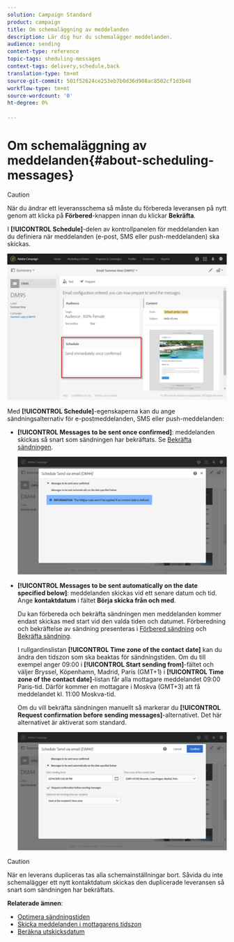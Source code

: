 ```yaml
---
solution: Campaign Standard
product: campaign
title: Om schemaläggning av meddelanden
description: Lär dig hur du schemalägger meddelanden.
audience: sending
content-type: reference
topic-tags: sheduling-messages
context-tags: delivery,schedule,back
translation-type: tm+mt
source-git-commit: 501f52624ce253eb7b0d36d908ac8502cf1d3b48
workflow-type: tm+mt
source-wordcount: '0'
ht-degree: 0%

---
```



# Om schemaläggning av meddelanden{#about-scheduling-messages}

>[!CAUTION]
>
>När du ändrar ett leveransschema så måste du förbereda leveransen på nytt genom att klicka på **Förbered**-knappen innan du klickar **Bekräfta**.

I **[!UICONTROL Schedule]**-delen av kontrollpanelen för meddelanden kan du definiera när meddelanden (e-post, SMS eller push-meddelanden) ska skickas.

![](assets/delivery_dashboard.png)

Med **[!UICONTROL Schedule]**-egenskaperna kan du ange sändningsalternativ för e-postmeddelanden, SMS eller push-meddelanden:

* **[!UICONTROL Messages to be sent once confirmed]**: meddelanden skickas så snart som sändningen har bekräftats.    Se [Bekräfta sändningen](../../sending/using/confirming-the-send.md).

   ![](assets/delivery_planning_1.png)

* **[!UICONTROL Messages to be sent automatically on the date specified below]**: meddelanden skickas vid ett senare datum och tid.  Ange **kontaktdatum** i fältet **Börja skicka från och med**.

   Du kan förbereda och bekräfta sändningen men meddelanden kommer endast skickas med start vid den valda tiden och datumet.        Förberedning och bekräftelse av sändning presenteras i [Förbered sändning](../../sending/using/preparing-the-send.md) och [Bekräfta sändning](../../sending/using/confirming-the-send.md).

   I rullgardinslistan **[!UICONTROL Time zone of the contact date]** kan du ändra den tidszon som ska beaktas för sändningstiden.                                                                Om du till exempel anger 09:00 i **[!UICONTROL Start sending from]**-fältet och väljer Bryssel, Köpenhamn, Madrid, Paris (GMT+1) i **[!UICONTROL Time zone of the contact date]**-listan får alla mottagare meddelandet 09:00 Paris-tid.                                Därför kommer en mottagare i Moskva (GMT+3) att få meddelandet kl. 11:00 Moskva-tid.

   Om du vill bekräfta sändningen manuellt så markerar du **[!UICONTROL Request confirmation before sending messages]**-alternativet.    Det här alternativet är aktiverat som standard.

   ![](assets/delivery_planning.png)

>[!CAUTION]
>
>När en leverans dupliceras tas alla schemainställningar bort.        Såvida du inte schemalägger ett nytt kontaktdatum skickas den duplicerade leveransen så snart som sändningen har bekräftats.

**Relaterade ämnen**:

* [Optimera sändningstiden](../../sending/using/optimizing-the-sending-time.md)
* [Skicka meddelanden i mottagarens tidszon](../../sending/using/sending-messages-at-the-recipient-s-time-zone.md)
* [Beräkna utskicksdatum](../../sending/using/computing-the-sending-date.md)

